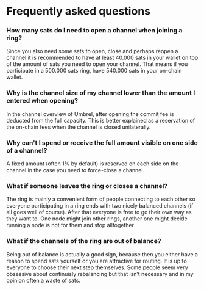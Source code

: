 # Frequently asked questions

### How many sats do I need to open a channel when joining a ring?

Since you also need some sats to open, close and perhaps reopen a channel it is recommended to have at least 40.000 sats in your wallet on top of the amount of sats you need to open your channel. That means if you participate in a 500.000 sats ring, have 540.000 sats in your on-chain wallet.&#x20;

### Why is the channel size of my channel lower than the amount I entered when opening?

In the channel overview of Umbrel, after opening the commit fee is deducted from the full capacity. This is better explained as a reservation of the on-chain fees when the channel is closed unilaterally.

### Why can't I spend or receive the full amount visible on one side of a channel?

A fixed amount (often 1% by default) is reserved on each side on the channel in the case you need to force-close a channel.&#x20;

### What if someone leaves the ring or closes a channel?

The ring is mainly a convenient form of people connecting to each other so everyone participating in a ring ends with two nicely balanced channels (if all goes well of course). 
After that everyone is free to go their own way as they want to. One node might join other rings, another one might decide running a node is not for them and stop alltogether.

### What if the channels of the ring are out of balance?

Being out of balance is actually a good sign, because then you either have a reason to spend sats yourself or you are attractive for routing. 
It is up to everyone to choose their next step themselves. Some people seem very obsessive about continuisly rebalancing but that isn’t necessary and in my opinion often a waste of sats.